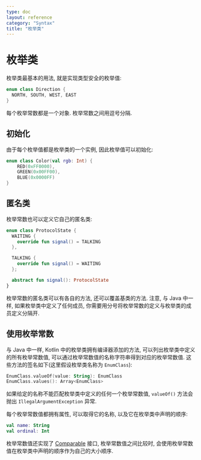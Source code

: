 ```yaml
---
type: doc
layout: reference
category: "Syntax"
title: "枚举类"
---
```


# 枚举类

枚举类最基本的用法, 就是实现类型安全的枚举值:

``` kotlin
enum class Direction {
  NORTH, SOUTH, WEST, EAST
}
```

每个枚举常数都是一个对象. 枚举常数之间用逗号分隔.

## 初始化

由于每个枚举值都是枚举类的一个实例, 因此枚举值可以初始化:

``` kotlin
enum class Color(val rgb: Int) {
    RED(0xFF0000),
    GREEN(0x00FF00),
    BLUE(0x0000FF)
}
```

## 匿名类

枚举常数也可以定义它自己的匿名类:

``` kotlin
enum class ProtocolState {
  WAITING {
    override fun signal() = TALKING
  },

  TALKING {
    override fun signal() = WAITING
  };

  abstract fun signal(): ProtocolState
}
```

枚举常数的匿名类可以有各自的方法, 还可以覆盖基类的方法. 注意, 与 Java 中一样, 如果枚举类中定义了任何成员, 你需要用分号将枚举常数的定义与枚举类的成员定义分隔开.

## 使用枚举常数

与 Java 中一样, Kotlin 中的枚举类拥有编译器添加的方法, 可以列出枚举类中定义的所有枚举常数值, 可以通过枚举常数值的名称字符串得到对应的枚举常数值. 这些方法的签名如下(这里假设枚举类名称为 `EnumClass`):

``` kotlin
EnumClass.valueOf(value: String): EnumClass
EnumClass.values(): Array<EnumClass>
```

如果给定的名称不能匹配枚举类中定义的任何一个枚举常数值, `valueOf()` 方法会抛出 `IllegalArgumentException` 异常.

每个枚举常数值都拥有属性, 可以取得它的名称, 以及它在枚举类中声明的顺序:

``` kotlin
val name: String
val ordinal: Int
```

枚举常数值还实现了 [Comparable](/api/latest/jvm/stdlib/kotlin/-comparable/index.html) 接口, 枚举常数值之间比较时, 会使用枚举常数值在枚举类中声明的顺序作为自己的大小顺序.
